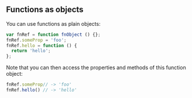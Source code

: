## Functions as objects

You can use functions as plain objects:

```javascript
var fnRef = function fnObject () {};
fnRef.someProp = 'foo';
fnRef.hello = function () {
  return 'hello';
};
```

Note that you can then access the properties and methods of this function object:

```javascript
fnRef.someProp// -> 'foo'
fnRef.hello() // -> 'hello'
```

